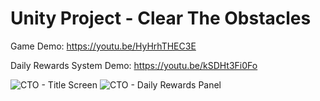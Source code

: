 # Unity Project - Clear The Obstacles 
Game Demo: https://youtu.be/HyHrhTHEC3E

Daily Rewards System Demo: https://youtu.be/kSDHt3Fi0Fo

![CTO - Title Screen](https://github.com/user-attachments/assets/d24d047a-d661-4912-856c-4eaaecccbf34)
![CTO - Daily Rewards Panel](https://github.com/user-attachments/assets/1dad162f-3482-41e0-953f-e639dc1e324d)
